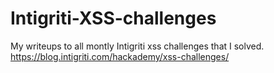 # Intigriti-XSS-challenges
My writeups to all montly Intigriti xss challenges that I solved. https://blog.intigriti.com/hackademy/xss-challenges/
